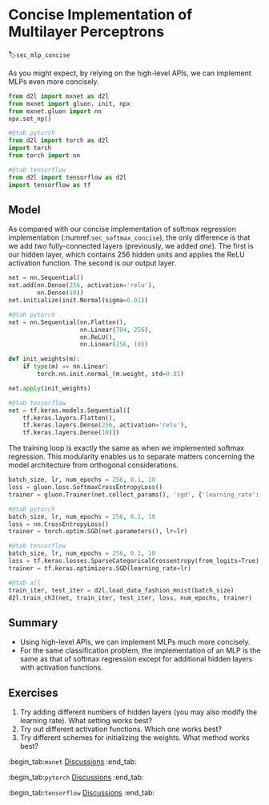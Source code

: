 # Concise Implementation of Multilayer Perceptrons
:label:`sec_mlp_concise`

As you might expect, by relying on the high-level APIs,
we can implement MLPs even more concisely.

```python
from d2l import mxnet as d2l
from mxnet import gluon, init, npx
from mxnet.gluon import nn
npx.set_np()
```

```python
#@tab pytorch
from d2l import torch as d2l
import torch
from torch import nn
```

```python
#@tab tensorflow
from d2l import tensorflow as d2l
import tensorflow as tf
```

## Model

As compared with our concise implementation
of softmax regression implementation
(:numref:`sec_softmax_concise`),
the only difference is that we add
*two* fully-connected layers
(previously, we added *one*).
The first is our hidden layer,
which contains 256 hidden units
and applies the ReLU activation function.
The second is our output layer.

```python
net = nn.Sequential()
net.add(nn.Dense(256, activation='relu'),
        nn.Dense(10))
net.initialize(init.Normal(sigma=0.01))
```

```python
#@tab pytorch
net = nn.Sequential(nn.Flatten(),
                    nn.Linear(784, 256),
                    nn.ReLU(),
                    nn.Linear(256, 10))

def init_weights(m):
    if type(m) == nn.Linear:
        torch.nn.init.normal_(m.weight, std=0.01)

net.apply(init_weights)
```

```python
#@tab tensorflow
net = tf.keras.models.Sequential([
    tf.keras.layers.Flatten(),
    tf.keras.layers.Dense(256, activation='relu'),
    tf.keras.layers.Dense(10)])
```

The training loop is exactly the same
as when we implemented softmax regression.
This modularity enables us to separate
matters concerning the model architecture
from orthogonal considerations.

```python
batch_size, lr, num_epochs = 256, 0.1, 10
loss = gluon.loss.SoftmaxCrossEntropyLoss()
trainer = gluon.Trainer(net.collect_params(), 'sgd', {'learning_rate': lr})
```

```python
#@tab pytorch
batch_size, lr, num_epochs = 256, 0.1, 10
loss = nn.CrossEntropyLoss()
trainer = torch.optim.SGD(net.parameters(), lr=lr)
```

```python
#@tab tensorflow
batch_size, lr, num_epochs = 256, 0.1, 10
loss = tf.keras.losses.SparseCategoricalCrossentropy(from_logits=True)
trainer = tf.keras.optimizers.SGD(learning_rate=lr)
```

```python
#@tab all
train_iter, test_iter = d2l.load_data_fashion_mnist(batch_size)
d2l.train_ch3(net, train_iter, test_iter, loss, num_epochs, trainer)
```

## Summary

* Using high-level APIs, we can implement MLPs much more concisely.
* For the same classification problem, the implementation of an MLP is the same as that of softmax regression except for additional hidden layers with activation functions.

## Exercises

1. Try adding different numbers of hidden layers (you may also modify the learning rate). What setting works best? 
1. Try out different activation functions. Which one works best?
1. Try different schemes for initializing the weights. What method works best?

:begin_tab:`mxnet`
[Discussions](https://discuss.d2l.ai/t/94)
:end_tab:

:begin_tab:`pytorch`
[Discussions](https://discuss.d2l.ai/t/95)
:end_tab:

:begin_tab:`tensorflow`
[Discussions](https://discuss.d2l.ai/t/262)
:end_tab:
